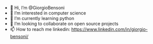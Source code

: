 - 👋 Hi, I’m @GiorgioBensoni
- 👀 I’m interested in computer science
- 🌱 I’m currently learning python
- 💞️ I’m looking to collaborate on open source projects 
- 📫 How to reach me linkedin: https://www.linkedin.com/in/giorgio-bensoni/

<!---
GiorgioBensoni/GiorgioBensoni is a ✨ special ✨ repository because its `README.md` (this file) appears on your GitHub profile.
You can click the Preview link to take a look at your changes.
--->
